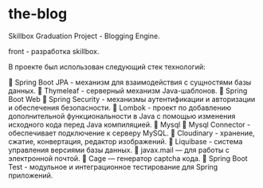 # the-blog
Skillbox Graduation Project - Blogging Engine.

front - разработка skillbox.

В проекте был использован следующий стек технологий:

 Spring Boot JPA - механизм для взаимодействия с сущностями базы данных.
 Thymeleaf - серверный механизм Java-шаблонов.
 Spring Boot Web
 Spring Security - механизмы аутентификации и авторизации и обеспечения
безопасности.
 Lombok - проект по добавлению дополнительной функциональности в Java c
помощью изменения исходного кода перед Java компиляцией.
 Mysql
 Mysql Connector - обеспечивает подключение к серверу MySQL.
 Cloudinary - хранение, сжатие, конвертация, редактор изображений.
 Liquibase - система управления версиями базы данных.
 javax.mail — для работы с электронной почтой.
 Cage — генератор captcha кода.
 Spring Boot Test - модульное и интеграционное тестирование для Spring
приложений.
